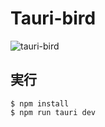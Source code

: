 # Tauri-bird

![tauri-bird](https://github.com/yt2b/Tauri-bird/assets/76801443/22f412b0-1539-4271-9342-ef3aef919e9f)

## 実行

```
$ npm install
$ npm run tauri dev
```
